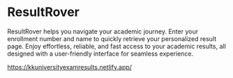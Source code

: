 # ResultRover
ResultRover helps you navigate your academic journey. Enter your enrollment number and name to quickly retrieve your personalized result page. Enjoy effortless, reliable, and fast access to your academic results, all designed with a user-friendly interface for seamless experience.

https://kkuniversityexamresults.netlify.app/

